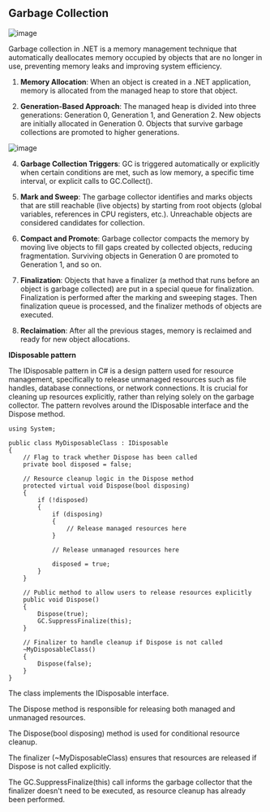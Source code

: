 ## Garbage Collection

![image](https://github.com/manaskumarm/GarbageCollector/assets/14363425/32505745-366e-445c-8f5b-d40befe8272d)

Garbage collection in .NET is a memory management technique that automatically deallocates memory occupied by objects that are no longer in use, preventing memory leaks and improving system efficiency.

1. **Memory Allocation**:
When an object is created in a .NET application, memory is allocated from the managed heap to store that object.

2. **Generation-Based Approach**:
The managed heap is divided into three generations: Generation 0, Generation 1, and Generation 2.
New objects are initially allocated in Generation 0. Objects that survive garbage collections are promoted to higher generations.

![image](https://github.com/manaskumarm/GarbageCollector/assets/14363425/35b0e342-e027-4529-ab40-f5290f9fce2b)

4. **Garbage Collection Triggers**:
GC is triggered automatically or explicitly when certain conditions are met, such as low memory, a specific time interval, or explicit calls to GC.Collect().

5. **Mark and Sweep**:
The garbage collector identifies and marks objects that are still reachable (live objects) by starting from root objects (global variables, references in CPU registers, etc.).
Unreachable objects are considered candidates for collection.

6. **Compact and Promote**:
Garbage collector compacts the memory by moving live objects to fill gaps created by collected objects, reducing fragmentation.
Surviving objects in Generation 0 are promoted to Generation 1, and so on.

7. **Finalization**:
Objects that have a finalizer (a method that runs before an object is garbage collected) are put in a special queue for finalization. Finalization is performed after the marking and sweeping stages. Then finalization queue is processed, and the finalizer methods of objects are executed.

8. **Reclaimation**:
After all the previous stages, memory is reclaimed and ready for new object allocations.

**IDisposable pattern**

The IDisposable pattern in C# is a design pattern used for resource management, specifically to release unmanaged resources such as file handles, database connections, or network connections. It is crucial for cleaning up resources explicitly, rather than relying solely on the garbage collector. The pattern revolves around the IDisposable interface and the Dispose method.
```
using System;

public class MyDisposableClass : IDisposable
{
    // Flag to track whether Dispose has been called
    private bool disposed = false;

    // Resource cleanup logic in the Dispose method
    protected virtual void Dispose(bool disposing)
    {
        if (!disposed)
        {
            if (disposing)
            {
                // Release managed resources here
            }

            // Release unmanaged resources here

            disposed = true;
        }
    }

    // Public method to allow users to release resources explicitly
    public void Dispose()
    {
        Dispose(true);
        GC.SuppressFinalize(this);
    }

    // Finalizer to handle cleanup if Dispose is not called
    ~MyDisposableClass()
    {
        Dispose(false);
    }
}
```
  The class implements the IDisposable interface.
  
  The Dispose method is responsible for releasing both managed and unmanaged resources.
  
  The Dispose(bool disposing) method is used for conditional resource cleanup.
  
  The finalizer (~MyDisposableClass) ensures that resources are released if Dispose is not called explicitly.
  
  The GC.SuppressFinalize(this) call informs the garbage collector that the finalizer doesn't need to be executed, as resource cleanup has already been performed.
